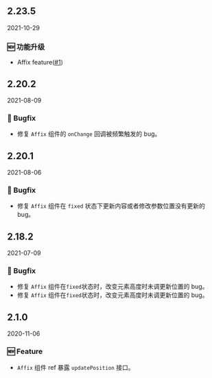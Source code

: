 ## 2.23.5

2021-10-29

### 🆕 功能升级

- Affix feature([#1](https://github.com/n0ruSh/arco-design/pull/1))

## 2.20.2

2021-08-09

### 🐛 Bugfix

- 修复 `Affix` 组件的 `onChange` 回调被频繁触发的 bug。

## 2.20.1

2021-08-06

### 🐛 Bugfix

- 修复 `Affix` 组件在 `fixed` 状态下更新内容或者修改参数位置没有更新的 bug。

## 2.18.2

2021-07-09

### 🐛 Bugfix

- 修复 `Affix` 组件在`fixed`状态时，改变元素高度时未调更新位置的 bug。
- 修复 `Affix` 组件在`fixed`状态时，改变元素高度时未调更新位置的 bug。

## 2.1.0

2020-11-06

### 🆕 Feature

- `Affix` 组件 ref 暴露 `updatePosition` 接口。



